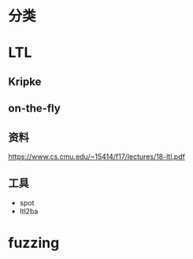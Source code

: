# 分类

# LTL
## Kripke
## on-the-fly

## 资料
https://www.cs.cmu.edu/~15414/f17/lectures/18-ltl.pdf

## 工具
- spot
- ltl2ba

# fuzzing

# 



